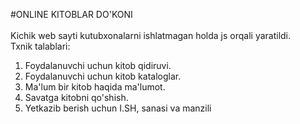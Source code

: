 #ONLINE KITOBLAR DO'KONI
<br>
<br>
Kichik web sayti kutubxonalarni ishlatmagan holda js orqali yaratildi.<br>
Txnik talablari:<br>
1. Foydalanuvchi uchun kitob qidiruvi.<br>
2. Foydalanuvchi uchun kitob kataloglar.<br>
3. Ma'lum bir kitob haqida ma'lumot.<br>
4. Savatga kitobni qo'shish.<br>
5. Yetkazib berish uchun I.SH, sanasi va manzili<br>
